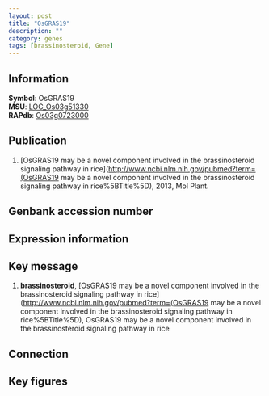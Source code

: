 ```yaml
---
layout: post
title: "OsGRAS19"
description: ""
category: genes
tags: [brassinosteroid, Gene]
---
```


## Information
__Symbol__: OsGRAS19  
__MSU__: [LOC_Os03g51330](http://rice.plantbiology.msu.edu/cgi-bin/ORF_infopage.cgi?orf=LOC_Os03g51330)  
__RAPdb__: [Os03g0723000](http://rapdb.dna.affrc.go.jp/viewer/gbrowse_details/irgsp1?name=Os03g0723000)  

## Publication
1. [OsGRAS19 may be a novel component involved in the brassinosteroid signaling pathway in rice](http://www.ncbi.nlm.nih.gov/pubmed?term=(OsGRAS19 may be a novel component involved in the brassinosteroid signaling pathway in rice%5BTitle%5D), 2013, Mol Plant.

## Genbank accession number

## Expression information

## Key message
1. __brassinosteroid__, [OsGRAS19 may be a novel component involved in the brassinosteroid signaling pathway in rice](http://www.ncbi.nlm.nih.gov/pubmed?term=(OsGRAS19 may be a novel component involved in the brassinosteroid signaling pathway in rice%5BTitle%5D), OsGRAS19 may be a novel component involved in the brassinosteroid signaling pathway in rice

## Connection

## Key figures


